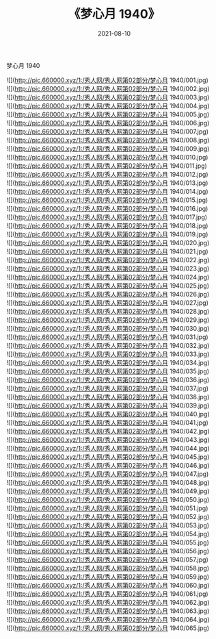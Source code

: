 ﻿---
layout: post
title:  《梦心月 1940》
date:   2021-08-10
img: http://pic.660000.xyz/1:/秀人网/秀人网第02部分/梦心月 1940/000.jpg
categories: [美女, 清纯, 唯美]
---

梦心月 1940

  ![](http://pic.660000.xyz/1:/秀人网/秀人网第02部分/梦心月 1940/001.jpg) <br> ![](http://pic.660000.xyz/1:/秀人网/秀人网第02部分/梦心月 1940/002.jpg) <br> ![](http://pic.660000.xyz/1:/秀人网/秀人网第02部分/梦心月 1940/003.jpg) <br> ![](http://pic.660000.xyz/1:/秀人网/秀人网第02部分/梦心月 1940/004.jpg) <br> ![](http://pic.660000.xyz/1:/秀人网/秀人网第02部分/梦心月 1940/005.jpg) <br> ![](http://pic.660000.xyz/1:/秀人网/秀人网第02部分/梦心月 1940/006.jpg) <br> ![](http://pic.660000.xyz/1:/秀人网/秀人网第02部分/梦心月 1940/007.jpg) <br> ![](http://pic.660000.xyz/1:/秀人网/秀人网第02部分/梦心月 1940/008.jpg) <br> ![](http://pic.660000.xyz/1:/秀人网/秀人网第02部分/梦心月 1940/009.jpg) <br> ![](http://pic.660000.xyz/1:/秀人网/秀人网第02部分/梦心月 1940/010.jpg) <br> ![](http://pic.660000.xyz/1:/秀人网/秀人网第02部分/梦心月 1940/011.jpg) <br> ![](http://pic.660000.xyz/1:/秀人网/秀人网第02部分/梦心月 1940/012.jpg) <br> ![](http://pic.660000.xyz/1:/秀人网/秀人网第02部分/梦心月 1940/013.jpg) <br> ![](http://pic.660000.xyz/1:/秀人网/秀人网第02部分/梦心月 1940/014.jpg) <br> ![](http://pic.660000.xyz/1:/秀人网/秀人网第02部分/梦心月 1940/015.jpg) <br> ![](http://pic.660000.xyz/1:/秀人网/秀人网第02部分/梦心月 1940/016.jpg) <br> ![](http://pic.660000.xyz/1:/秀人网/秀人网第02部分/梦心月 1940/017.jpg) <br> ![](http://pic.660000.xyz/1:/秀人网/秀人网第02部分/梦心月 1940/018.jpg) <br> ![](http://pic.660000.xyz/1:/秀人网/秀人网第02部分/梦心月 1940/019.jpg) <br> ![](http://pic.660000.xyz/1:/秀人网/秀人网第02部分/梦心月 1940/020.jpg) <br> ![](http://pic.660000.xyz/1:/秀人网/秀人网第02部分/梦心月 1940/021.jpg) <br> ![](http://pic.660000.xyz/1:/秀人网/秀人网第02部分/梦心月 1940/022.jpg) <br> ![](http://pic.660000.xyz/1:/秀人网/秀人网第02部分/梦心月 1940/023.jpg) <br> ![](http://pic.660000.xyz/1:/秀人网/秀人网第02部分/梦心月 1940/024.jpg) <br> ![](http://pic.660000.xyz/1:/秀人网/秀人网第02部分/梦心月 1940/025.jpg) <br> ![](http://pic.660000.xyz/1:/秀人网/秀人网第02部分/梦心月 1940/026.jpg) <br> ![](http://pic.660000.xyz/1:/秀人网/秀人网第02部分/梦心月 1940/027.jpg) <br> ![](http://pic.660000.xyz/1:/秀人网/秀人网第02部分/梦心月 1940/028.jpg) <br> ![](http://pic.660000.xyz/1:/秀人网/秀人网第02部分/梦心月 1940/029.jpg) <br> ![](http://pic.660000.xyz/1:/秀人网/秀人网第02部分/梦心月 1940/030.jpg) <br> ![](http://pic.660000.xyz/1:/秀人网/秀人网第02部分/梦心月 1940/031.jpg) <br> ![](http://pic.660000.xyz/1:/秀人网/秀人网第02部分/梦心月 1940/032.jpg) <br> ![](http://pic.660000.xyz/1:/秀人网/秀人网第02部分/梦心月 1940/033.jpg) <br> ![](http://pic.660000.xyz/1:/秀人网/秀人网第02部分/梦心月 1940/034.jpg) <br> ![](http://pic.660000.xyz/1:/秀人网/秀人网第02部分/梦心月 1940/035.jpg) <br> ![](http://pic.660000.xyz/1:/秀人网/秀人网第02部分/梦心月 1940/036.jpg) <br> ![](http://pic.660000.xyz/1:/秀人网/秀人网第02部分/梦心月 1940/037.jpg) <br> ![](http://pic.660000.xyz/1:/秀人网/秀人网第02部分/梦心月 1940/038.jpg) <br> ![](http://pic.660000.xyz/1:/秀人网/秀人网第02部分/梦心月 1940/039.jpg) <br> ![](http://pic.660000.xyz/1:/秀人网/秀人网第02部分/梦心月 1940/040.jpg) <br> ![](http://pic.660000.xyz/1:/秀人网/秀人网第02部分/梦心月 1940/041.jpg) <br> ![](http://pic.660000.xyz/1:/秀人网/秀人网第02部分/梦心月 1940/042.jpg) <br> ![](http://pic.660000.xyz/1:/秀人网/秀人网第02部分/梦心月 1940/043.jpg) <br> ![](http://pic.660000.xyz/1:/秀人网/秀人网第02部分/梦心月 1940/044.jpg) <br> ![](http://pic.660000.xyz/1:/秀人网/秀人网第02部分/梦心月 1940/045.jpg) <br> ![](http://pic.660000.xyz/1:/秀人网/秀人网第02部分/梦心月 1940/046.jpg) <br> ![](http://pic.660000.xyz/1:/秀人网/秀人网第02部分/梦心月 1940/047.jpg) <br> ![](http://pic.660000.xyz/1:/秀人网/秀人网第02部分/梦心月 1940/048.jpg) <br> ![](http://pic.660000.xyz/1:/秀人网/秀人网第02部分/梦心月 1940/049.jpg) <br> ![](http://pic.660000.xyz/1:/秀人网/秀人网第02部分/梦心月 1940/050.jpg) <br> ![](http://pic.660000.xyz/1:/秀人网/秀人网第02部分/梦心月 1940/051.jpg) <br> ![](http://pic.660000.xyz/1:/秀人网/秀人网第02部分/梦心月 1940/052.jpg) <br> ![](http://pic.660000.xyz/1:/秀人网/秀人网第02部分/梦心月 1940/053.jpg) <br> ![](http://pic.660000.xyz/1:/秀人网/秀人网第02部分/梦心月 1940/054.jpg) <br> ![](http://pic.660000.xyz/1:/秀人网/秀人网第02部分/梦心月 1940/055.jpg) <br> ![](http://pic.660000.xyz/1:/秀人网/秀人网第02部分/梦心月 1940/056.jpg) <br> ![](http://pic.660000.xyz/1:/秀人网/秀人网第02部分/梦心月 1940/057.jpg) <br> ![](http://pic.660000.xyz/1:/秀人网/秀人网第02部分/梦心月 1940/058.jpg) <br> ![](http://pic.660000.xyz/1:/秀人网/秀人网第02部分/梦心月 1940/059.jpg) <br> ![](http://pic.660000.xyz/1:/秀人网/秀人网第02部分/梦心月 1940/060.jpg) <br> ![](http://pic.660000.xyz/1:/秀人网/秀人网第02部分/梦心月 1940/061.jpg) <br> ![](http://pic.660000.xyz/1:/秀人网/秀人网第02部分/梦心月 1940/062.jpg) <br> ![](http://pic.660000.xyz/1:/秀人网/秀人网第02部分/梦心月 1940/063.jpg) <br> ![](http://pic.660000.xyz/1:/秀人网/秀人网第02部分/梦心月 1940/064.jpg) <br> ![](http://pic.660000.xyz/1:/秀人网/秀人网第02部分/梦心月 1940/065.jpg) <br>